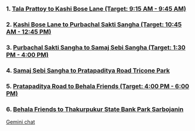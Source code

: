 
### 1. [Tala Prattoy to Kashi Bose Lane (Target: 9:15 AM - 9:45 AM)](https://www.google.com/maps/dir/Tala+Prattoy,+Manmatha+Dutta+Rd,+Tala,+Kolkata,+West+Bengal/Kashi+Bose+Lane+Durga+Puja+Samity,+5,+1,+Kashi+Bose+Ln,+Manicktala,+Azad+Hind+Bag,+Kolkata,+West+Bengal/@22.597769,88.3680194,16z/data=!4m14!4m13!1m5!1m1!1s0x39f8837e0c000001:0x5e9562776d6350f!2m2!1d88.384592!2d22.610531!1m5!1m1!1s0x39f8836a4410931b:0x8545b721ac95966!2m2!1d88.3712361!2d22.5898851!3e3?entry=ttu&authuser=1) 
### 2. [Kashi Bose Lane to Purbachal Sakti Sangha (Target: 10:45 AM - 12:45 PM)](https://www.google.com/maps/dir/Kashi+Bose+Lane+Durga+Puja+Samity,+5,+1,+Kashi+Bose+Ln,+Manicktala,+Azad+Hind+Bag,+Kolkata,+West+Bengal/Purbachal+Shakti+Sangha,+22,+10,+Purbachal+Main+Rd,+Haltu,+Kolkata,+West+Bengal/@22.5558063,88.3614088,13z/data=!3m1!4b1!4m14!4m13!1m5!1m1!1s0x39f8836a4410931b:0x8545b721ac95966!2m2!1d88.3712361!2d22.5898851!1m5!1m1!1s0x3a027137f814983b:0x33441804f56f174d!2m2!1d88.3976213!2d22.5029352!3e3?entry=ttu&authuser=1) 
### 3. [Purbachal Sakti Sangha to Samaj Sebi Sangha (Target: 1:30 PM - 4:00 PM)](https://www.google.com/maps/dir/Purbachal+Shakti+Sangha,+22,+10,+Purbachal+Main+Rd,+Haltu,+Kolkata,+West+Bengal/Samaj+Sebi+Sangha,+24A,+Lake+View+Rd,+lake+market,+Kalighat,+Kolkata,+West+Bengal/@22.5135154,88.365314,14z/data=!3m1!4b1!4m14!4m13!1m5!1m1!1s0x3a027137f814983b:0x33441804f56f174d!2m2!1d88.3976213!2d22.5029352!1m5!1m1!1s0x3a0271e360f7e63b:0x5e79105a6e8f465c!2m2!1d88.3580556!2d22.5190278!3e3?entry=ttu&authuser=1) 
### 4. [Samaj Sebi Sangha to Pratapaditya Road Tricone Park](https://www.google.com/maps/dir/Samaj+Sebi+Sangha,+24A,+Lake+View+Rd,+lake+market,+Kalighat,+Kolkata,+West+Bengal/Pratapaditya+Road+Tricone+Park,+36A,+Pratapaditya+Rd,+Anami+Sangha,+Kalighat,+Kolkata,+West+Bengal/@22.5173373,88.3516637,17z/data=!3m1!4b1!4m14!4m13!1m5!1m1!1s0x3a0271e360f7e63b:0x5e79105a6e8f465c!2m2!1d88.3580556!2d22.5190278!1m5!1m1!1s0x3a0271e680000001:0x185671a50a1d82f!2m2!1d88.3511111!2d22.5156389!3e2?entry=ttu&authuser=1) 
### 5. [Pratapaditya Road to Behala Friends (Target: 4:00 PM - 6:00 PM)](https://www.google.com/maps/dir/Pratapaditya+Road+Tricone+Park,+36A,+Pratapaditya+Rd,+Anami+Sangha,+Kalighat,+Kolkata,+West+Bengal/Behala+Friends+Club,+41,+Banamali+Naskar+Rd,+Naskarpur,+Behala,+Kolkata,+West+Bengal/@22.4996945,88.3129596,14z/data=!3m1!4b1!4m14!4m13!1m5!1m1!1s0x3a0271e680000001:0x185671a50a1d82f!2m2!1d88.3511111!2d22.5156389!1m5!1m1!1s0x3a027a58404a1c69:0x93035787a911a301!2m2!1d88.3141667!2d22.4938889!3e3?entry=ttu&authuser=1) 
### 6. [Behala Friends to Thakurpukur State Bank Park Sarbojanin ](https://www.google.com/maps/dir/Behala+Friends+Club,+41,+Banamali+Naskar+Rd,+Naskarpur,+Behala,+Kolkata,+West+Bengal/Thakurpukur+S.B+Park+Sarbojanin+Durgotsab,+Mahatma+Gandhi+Rd,+Thakurpukur,+Kolkata,+West+Bengal/@22.479532,88.303964,15z/data=!3m1!4b1!4m14!4m13!1m5!1m1!1s0x3a027a58404a1c69:0x93035787a911a301!2m2!1d88.3141667!2d22.4938889!1m5!1m1!1s0x3a027a76052f5a6b:0x51c7a8779b32032c!2m2!1d88.3073889!2d22.4651389!3e3?entry=ttu&authuser=1) 



[Gemini chat](https://g.co/gemini/share/7472bfa6852d) 